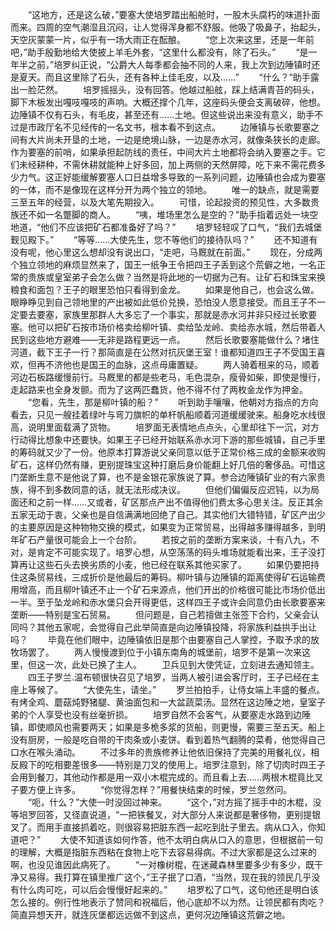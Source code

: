　　“这地方，还是这么破，”要塞大使培罗踏出船舱时，一股木头腐朽的味道扑面而来。四周的空气潮湿且沉闷，让人觉得浑身都不舒服。他吸了吸鼻子，抬起头，天空灰蒙蒙一片，似乎有一场大雨正在酝酿。
　　“您上次来这里，还是一年前吧，”助手殷勤地给大使披上羊毛外套，“这里什么都没有，除了石头。”
　　“是一年半之前，”培罗纠正说，“公爵大人每季都会抽不同的人来，我上次到边陲镇时还是夏天。而且这里除了石头，还有各种上佳毛皮，以及……”
　　“什么？”助手露出一脸茫然。
　　培罗摇摇头，没有回答。他越过船舷，踩上结满青苔的码头，脚下木板发出嘎吱嘎吱的声响。大概还撑个几年，这座码头便会支离破碎，他想。边陲镇不仅有石头，有毛皮，甚至还有……土地。但这些说出来没有意义，助手不过是市政厅名不见经传的一名文书，根本看不到这点。
　　边陲镇与长歌要塞之间有大片尚未开垦的土地，一边是绝境山脉，一边是赤水河，就像条狭长的走廊。作为要塞的前哨，如果承担起防线的责任，中间大片土地都将会纳入要塞之手。它们未经耕种，不需休耕就能种上好多回，加上两侧的天然屏障，吃下来不需花费多少力气。这正好能缓解要塞人口日益增多导致的一系列问题，边陲镇也会成为要塞的一体，而不是像现在这样分开为两个独立的领地。
　　唯一的缺点，就是需要三至五年的经营，以及大笔先期投入。
　　可惜，论起投资的预见性，大多数贵族还不如一名蹩脚的商人。
　　“咦，堆场里怎么是空的？”助手指着远处一块空地道，“他们不应该把矿石都准备好了吗？”
　　培罗轻轻叹了口气，“我们去城堡觐见殿下。”
　　“等等……大使先生，您不等他们的接待队吗？”
　　还不知道有没有呢，他心里这么想却没有说出口，“走吧，马厩就在前面。”
　　现在，分成两个独立领地的麻烦显然来了，国王一纸争王令把四王子丢到这个荒僻之地，一名正常的贵族或皇室弟子会怎么做？当然是将此地的一切据为己有。让矿石和珠宝来换粮食和面包？王子的眼里恐怕只看得到金龙。
　　如果是他自己，也会这么做。眼睁睁见到自己领地里的产出被如此低价兑换，恐怕没人愿意接受。而且王子不一定要去要塞，家族里那群人大多忘了一个事实，那就是赤水河并非只经过长歌要塞。他可以把矿石按市场价格卖给柳叶镇、卖给坠龙岭、卖给赤水城，然后带着人民到这些地方避难——无非是路程更远一点。
　　然后长歌要塞能做什么？堵住河道，截下王子一行？那简直是在公然对抗灰堡王室！谁都知道四王子不受国王喜欢，但再不济他也是国王的血脉，这点毋庸置疑。
　　两人骑着租来的马，顺着河边石板路缓慢前行。马厩里的都是些老马，毛色混杂，瘦骨如柴，即使是慢行，走起路来也全身发颤。而为了这两匹蠢货，他不得不付了两枚金龙作为押金。
　　“您看，先生，那是柳叶镇的船？”
　　听到助手嚷嚷，他朝对方指点的方向看去，只见一艘挂着绿叶与弯刀旗帜的单杆帆船顺着河道缓缓驶来。船身吃水线很高，说明里面载满了货物。
　　培罗面无表情地点点头，心里却往下一沉，对方行动得比想象中还要快。如果王子已经开始联系赤水河下游的那些城镇，自己手里的筹码就又少了一份。他原本打算游说父亲同意以低于正常价格三成的金额来收购矿石，这样仍然有赚，更别提珠宝这种打磨后身价能翻上好几倍的奢侈品。可惜这门垄断生意不是他说了算，也不是金银花家族说了算。参合边陲镇矿业的有六家贵族，得不到多数同意的话，就无法形成决议。
　　但他们偏偏反应迟钝，以为局面还和之前一样……又或者，矿区那点产出不值得他们费太多心思关注。反正其余五家无动于衷，父亲也是自信满满地回绝了自己。其实他们大错特错，矿区产出少的主要原因是这种物物交换的模式，如果变为正常贸易，出得越多赚得越多，到明年矿石产量很可能会上一个台阶。
　　若按之前的垄断方案来谈，十有八九，不对，是肯定不可能实现了。培罗心想，从空荡荡的码头堆场就能看出来，王子没打算再让这些石头去换劣质的小麦，他已经在联系其他买家了。
　　如果仍要把持住这条贸易线，三成折价是他最后的筹码。柳叶镇与边陲镇的距离使得矿石运输费用增高，而且柳叶镇还不止一个矿石来源点，他们开出的价格很可能比市场价低出一半。至于坠龙岭和赤水堡只会开得更低，这样四王子或许会同意仍由长歌要塞来垄断——特别是宝石贸易。
　　但问题是，自己若擅做主张签下合约，父亲会认同吗？其他五家呢，会觉得自己此举简直是向边陲镇投降，将家族利益拱手出让吗？
　　毕竟在他们眼中，边陲镇依旧是那个由要塞自己人掌控，予取予求的放牧场罢了。
　　两人慢慢渡到位于小镇东南角的城堡前，培罗不是第一次来这里，但这一次，此处已换了主人。
　　卫兵见到大使凭证，立刻进去通知领主。
　　四王子罗兰.温布顿很快召见了培罗，当两人被引进会客厅时，王子已经在主座上等候了。
　　“大使先生，请坐。”
　　罗兰拍拍手，让侍女端上丰盛的餐点。有烤全鸡、蘑菇炖野猪腿、黄油面包和一大盆蔬菜汤。显然在这边陲之地，皇室子弟的个人享受也没有丝毫折损。
　　培罗自然不会客气，从要塞走水路到边陲镇，即使顺风也需要两天；如果是多桅多浆的货船，则更慢，需要三至五天。船上没有厨房，一般是吃自带的干肉条或小麦饼。看到着热气翻腾的菜肴，他觉得自己口水在喉头涌动。
　　不过多年的贵族修养让他依旧保持了完美的用餐礼仪，相反殿下的吃相要差很多——特别是刀叉的使用上。培罗注意到，除了切肉时四王子会用到餐刀，其他动作都是用一双小木棍完成的。而且看上去……两根木棍竟比叉子要方便上许多。
　　“你觉得怎样？”用餐快结束的时候，罗兰忽然问。
　　“呃，什么？”大使一时没回过神来。
　　“这个，”对方摇了摇手中的木棍，没等培罗回答，又径直说道，“一把铁餐叉，对大部分人来说都是奢侈物，更别提银叉了。而用手直接抓着吃，则很容易把脏东西一起吃到肚子里去。病从口入，你知道吧？”
　　大使不知道该如何作答，他不太明白病从口入的意思，但根据前一句的理解，大概是指脏东西粘在食物上吃下去容易得病。不过大家都是这么过来的啊，也没见谁因此病死了。
　　“一对橡树棍，在迷藏森林里要多少有多少，既干净又易得。我打算在镇里推广这个，”王子抿了口酒，“当然，现在我的领民几乎没有什么肉可吃，可以后会慢慢好起来的。”
　　培罗松了口气，这句他还是明白该怎么接的。例行性地表示了赞同和祝福后，他心底却不以为然。让领民都有肉吃？简直异想天开，就连灰堡都远远做不到这点，更何况边陲镇这荒僻之地。
